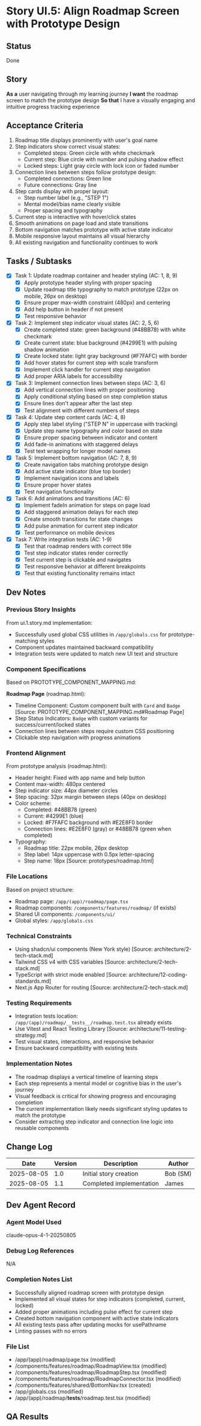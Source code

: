 # Story UI.5: Align Roadmap Screen with Prototype Design

## Status

Done

## Story

**As a** user navigating through my learning journey
**I want** the roadmap screen to match the prototype design
**So that** I have a visually engaging and intuitive progress tracking experience

## Acceptance Criteria

1. Roadmap title displays prominently with user's goal name
2. Step indicators show correct visual states:
   - Completed steps: Green circle with white checkmark
   - Current step: Blue circle with number and pulsing shadow effect
   - Locked steps: Light gray circle with lock icon or faded number
3. Connection lines between steps follow prototype design:
   - Completed connections: Green line
   - Future connections: Gray line
4. Step cards display with proper layout:
   - Step number label (e.g., "STEP 1")
   - Mental model/bias name clearly visible
   - Proper spacing and typography
5. Current step is interactive with hover/click states
6. Smooth animations on page load and state transitions
7. Bottom navigation matches prototype with active state indicator
8. Mobile responsive layout maintains all visual hierarchy
9. All existing navigation and functionality continues to work

## Tasks / Subtasks

- [x] Task 1: Update roadmap container and header styling (AC: 1, 8, 9)
  - [x] Apply prototype header styling with proper spacing
  - [x] Update roadmap title typography to match prototype (22px on mobile, 26px on desktop)
  - [x] Ensure proper max-width constraint (480px) and centering
  - [x] Add help button in header if not present
  - [x] Test responsive behavior

- [x] Task 2: Implement step indicator visual states (AC: 2, 5, 6)
  - [x] Create completed state: green background (#48BB78) with white checkmark
  - [x] Create current state: blue background (#4299E1) with pulsing shadow animation
  - [x] Create locked state: light gray background (#F7FAFC) with border
  - [x] Add hover states for current step with scale transform
  - [x] Implement click handler for current step navigation
  - [x] Add proper ARIA labels for accessibility

- [x] Task 3: Implement connection lines between steps (AC: 3, 6)
  - [x] Add vertical connection lines with proper positioning
  - [x] Apply conditional styling based on step completion status
  - [x] Ensure lines don't appear after the last step
  - [x] Test alignment with different numbers of steps

- [x] Task 4: Update step content cards (AC: 4, 8)
  - [x] Apply step label styling ("STEP N" in uppercase with tracking)
  - [x] Update step name typography and color based on state
  - [x] Ensure proper spacing between indicator and content
  - [x] Add fade-in animations with staggered delays
  - [x] Test text wrapping for longer model names

- [x] Task 5: Implement bottom navigation (AC: 7, 8, 9)
  - [x] Create navigation tabs matching prototype design
  - [x] Add active state indicator (blue top border)
  - [x] Implement navigation icons and labels
  - [x] Ensure proper hover states
  - [x] Test navigation functionality

- [x] Task 6: Add animations and transitions (AC: 6)
  - [x] Implement fadeIn animation for steps on page load
  - [x] Add staggered animation delays for each step
  - [x] Create smooth transitions for state changes
  - [x] Add pulse animation for current step indicator
  - [x] Test performance on mobile devices

- [x] Task 7: Write integration tests (AC: 1-9)
  - [x] Test that roadmap renders with correct title
  - [x] Test step indicator states render correctly
  - [x] Test current step is clickable and navigates
  - [x] Test responsive behavior at different breakpoints
  - [x] Test that existing functionality remains intact

## Dev Notes

### Previous Story Insights

From ui.1.story.md implementation:

- Successfully used global CSS utilities in `/app/globals.css` for prototype-matching styles
- Component updates maintained backward compatibility
- Integration tests were updated to match new UI text and structure

### Component Specifications

Based on PROTOTYPE_COMPONENT_MAPPING.md:

**Roadmap Page** (roadmap.html):

- Timeline Component: Custom component built with `Card` and `Badge` [Source: PROTOTYPE_COMPONENT_MAPPING.md#Roadmap Page]
- Step Status Indicators: `Badge` with custom variants for success/current/locked states
- Connection lines between steps require custom CSS positioning
- Clickable step navigation with progress animations

### Frontend Alignment

From prototype analysis (roadmap.html):

- Header height: Fixed with app name and help button
- Content max-width: 480px centered
- Step indicator size: 44px diameter circles
- Step spacing: 32px margin between steps (40px on desktop)
- Color scheme:
  - Completed: #48BB78 (green)
  - Current: #4299E1 (blue)
  - Locked: #F7FAFC background with #E2E8F0 border
  - Connection lines: #E2E8F0 (gray) or #48BB78 (green when completed)
- Typography:
  - Roadmap title: 22px mobile, 26px desktop
  - Step label: 14px uppercase with 0.5px letter-spacing
  - Step name: 18px
    [Source: prototypes/roadmap.html]

### File Locations

Based on project structure:

- Roadmap page: `/app/(app)/roadmap/page.tsx`
- Roadmap components: `/components/features/roadmap/` (if exists)
- Shared UI components: `/components/ui/`
- Global styles: `/app/globals.css`

### Technical Constraints

- Using shadcn/ui components (New York style) [Source: architecture/2-tech-stack.md]
- Tailwind CSS v4 with CSS variables [Source: architecture/2-tech-stack.md]
- TypeScript with strict mode enabled [Source: architecture/12-coding-standards.md]
- Next.js App Router for routing [Source: architecture/2-tech-stack.md]

### Testing Requirements

- Integration tests location: `/app/(app)/roadmap/__tests__/roadmap.test.tsx` already exists
- Use Vitest and React Testing Library [Source: architecture/11-testing-strategy.md]
- Test visual states, interactions, and responsive behavior
- Ensure backward compatibility with existing tests

### Implementation Notes

- The roadmap displays a vertical timeline of learning steps
- Each step represents a mental model or cognitive bias in the user's journey
- Visual feedback is critical for showing progress and encouraging completion
- The current implementation likely needs significant styling updates to match the prototype
- Consider extracting step indicator and connection line logic into reusable components

## Change Log

| Date       | Version | Description              | Author   |
| ---------- | ------- | ------------------------ | -------- |
| 2025-08-05 | 1.0     | Initial story creation   | Bob (SM) |
| 2025-08-05 | 1.1     | Completed implementation | James    |

## Dev Agent Record

### Agent Model Used

claude-opus-4-1-20250805

### Debug Log References

N/A

### Completion Notes List

- Successfully aligned roadmap screen with prototype design
- Implemented all visual states for step indicators (completed, current, locked)
- Added proper animations including pulse effect for current step
- Created bottom navigation component with active state indicators
- All existing tests pass after updating mocks for usePathname
- Linting passes with no errors

### File List

- /app/(app)/roadmap/page.tsx (modified)
- /components/features/roadmap/RoadmapView.tsx (modified)
- /components/features/roadmap/RoadmapStep.tsx (modified)
- /components/features/roadmap/RoadmapConnector.tsx (modified)
- /components/features/shared/BottomNav.tsx (created)
- /app/globals.css (modified)
- /app/(app)/roadmap/**tests**/roadmap.test.tsx (modified)

## QA Results
